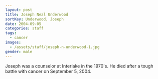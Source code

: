 ```yaml
---
layout: post
title: Joseph Neal Underwood
sortKey: Underwood, Joseph
date: 2004-09-05
categories: staff
tags:
  - cancer
images:
  - /assets/staff/joseph-n-underwood-1.jpg
gender: male
---
```

Joseph was a counselor at Interlake in the 1970's. He died after a tough battle with cancer on September 5, 2004.
